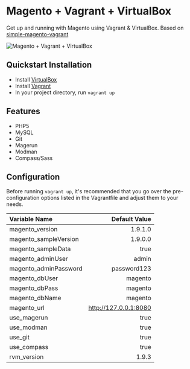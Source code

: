 Magento + Vagrant + VirtualBox
==============================

Get up and running with Magento using Vagrant & VirtualBox. Based on [simple-magento-vagrant](https://github.com/r-baker/simple-magento-vagrant)

![Magento + Vagrant + VirtualBox](http://host.coreycapetillo.com/git/media/vagrant-magento-virtualbox.png?v=2)

## Quickstart Installation

* Install [VirtualBox](https://www.virtualbox.org/wiki/Downloads)
* Install [Vagrant](http://www.vagrantup.com/)
* In your project directory, run `vagrant up`

## Features

* PHP5
* MySQL
* Git
* Magerun
* Modman
* Compass/Sass

## Configuration
Before running `vagrant up`, it's recommended that you go over the pre-configuration options listed in the Vagrantfile and adjust them to your needs.

| Variable Name | Default Value |
| :-- | --: |
| magento_version | 1.9.1.0 |
| magento_sampleVersion | 1.9.0.0 |
| magento_sampleData | true |
| magento_adminUser | admin |
| magento_adminPassword | password123 |
| magento_dbUser | magento |
| magento_dbPass | magento |
| magento_dbName | magento |
| magento_url | http://127.0.0.1:8080 |
| use_magerun | true |
| use_modman | true |
| use_git | true |
| use_compass | true |
| rvm_version | 1.9.3 |
